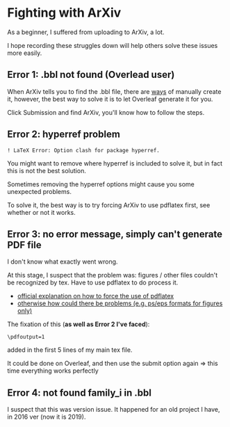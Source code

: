 # Fighting with ArXiv

As a beginner, I suffered from uploading to ArXiv, a lot.

I hope recording these struggles down will help others solve these issues more easily.

## Error 1: .bbl not found (Overlead user)

When ArXiv tells you to find the .bbl file, there are [ways](https://tex.stackexchange.com/questions/329198/how-to-obtain-and-use-the-bbl-file-in-my-tex-document-for-arxiv-submission) of manually create it, however, the best way to solve it is to let Overleaf generate it for you.

Click Submission and find ArXiv, you'll know how to follow the steps.

## Error 2: hyperref problem

```
! LaTeX Error: Option clash for package hyperref.
```
You might want to remove where hyperref is included to solve it, but in fact this is not the best solution.

Sometimes removing the hyperref options might cause you some unexpected problems.

To solve it, the best way is to try forcing ArXiv to use pdflatex first, see whether or not it works.

## Error 3: no error message, simply can't generate PDF file

I don't know what exactly went wrong.

At this stage, I suspect that the problem was: figures / other files couldn't be recognized by tex. Have to use pdflatex to do process it.
* [official explanation on how to force the use of pdflatex](https://arxiv.org/help/submit_tex#pdflatex)
* [otherwise how could there be problems (e.g. ps/eps formats for figures only)](https://arxiv.org/help/faq/mistakes)

The fixation of this (**as well as Error 2 I've faced**):
```
\pdfoutput=1
```
added in the first 5 lines of my main tex file.

It could be done on Overleaf, and then use the submit option again => this time everything works perfectly

## Error 4: not found family_i in .bbl

I suspect that this was version issue. It happened for an old project I have, in 2016 ver (now it is 2019).

